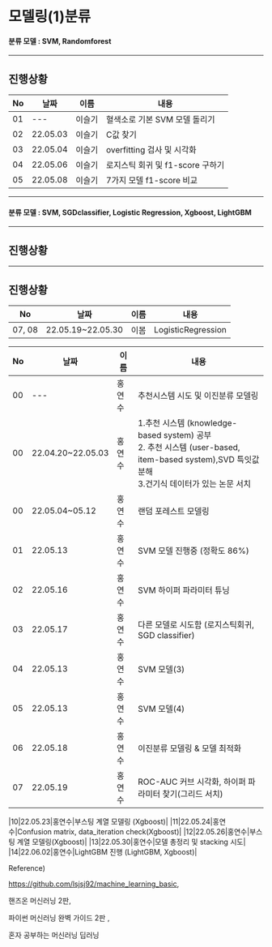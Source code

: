 # 모델링(1)분류

#### 분류 모델 : SVM, Randomforest
---
## 진행상황

|No|날짜|이름|내용|
|---|---|---|---|
|01|---|이슬기|혈색소로 기본 SVM 모델 돌리기|
|02|22.05.03|이슬기|C값 찾기|
|03|22.05.04|이슬기|overfitting 검사 및 시각화|
|04|22.05.06|이슬기|로지스틱 회귀 및 f1-score 구하기|
|05|22.05.08|이슬기|7가지 모델 f1-score 비교|


---
#### 분류 모델 : SVM, SGDclassifier, Logistic Regression, Xgboost, LightGBM
---
## 진행상황

---
## 진행상황

|No|날짜|이름|내용|
|---|---|---|---|
|07, 08|22.05.19~22.05.30|이봄|LogisticRegression|


|No|날짜|이름|내용|
|---|---|---|-------------------|
|00|---|홍연수|추천시스템 시도 및 이진분류 모델링|
|00|22.04.20~22.05.03|홍연수|1.추천 시스템 (knowledge-based system) 공부 </br> 2. 추천 시스템 (user-based, item-based system),SVD 특잇값 분해 </br> 3.건기식 데이터가 있는 논문 서치|
|00|22.05.04~05.12|홍연수|랜덤 포레스트 모델링|
|01|22.05.13|홍연수|SVM 모델 진행중 (정확도 86%)|
|02|22.05.16|홍연수|SVM 하이퍼 파라미터 튜닝|
|03|22.05.17|홍연수|다른 모델로 시도함 (로지스틱회귀, SGD classifier)|
|04|22.05.13|홍연수|SVM 모델(3)|
|05|22.05.13|홍연수|SVM 모델(4)|
|06|22.05.18|홍연수|이진분류 모델링 & 모델 최적화|
|07|22.05.19|홍연수|ROC-AUC 커브 시각화, 하이퍼 파라미터 찾기(그리드 서치)| 

|10|22.05.23|홍연수|부스팅 계열 모델링 (Xgboost)|
|11|22.05.24|홍연수|Confusion matrix, data_iteration check(Xgboost)|
|12|22.05.26|홍연수|부스팅 계열 모델링(Xgboost)|
|13|22.05.30|홍연수|모델 총정리 및 stacking 시도|
|14|22.06.02|홍연수|LightGBM 진행 (LightGBM, Xgboost)|

Reference)

https://github.com/lsjsj92/machine_learning_basic,

핸즈온 머신러닝 2판,

파이썬 머신러닝 완벽 가이드 2판 ,

혼자 공부하는 머신러닝 딥러닝









